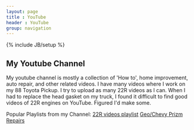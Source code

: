 ```yaml
---
layout: page
title : YouTube
header : YouTube
group: navigation
---
```

{% include JB/setup %}

## My Youtube Channel

My youtube channel is mostly a collection of 'How to', home improvement, auto repair, and other related videos. I have many videos where I work on my 88 Toyota Pickup. I try to upload as many 22R videos as I can. When I had to replace the head gasket on my truck, I found it difficult to find good videos of 22R engines on YouTube. Figured I'd make some.

Popular Playlists from my Channel:
[22R videos playlist](https://www.youtube.com/playlist?list=PLjUCVrXQLgkL9fdYENoyAJRrgTtuLdWfW)
[Geo/Chevy Prizm Repairs](https://www.youtube.com/playlist?list=PLjUCVrXQLgkKVPbZ_c2uYhC29hm8whLQ7)